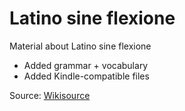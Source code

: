 # Latino sine flexione

Material about Latino sine flexione

* Added grammar + vocabulary
* Added Kindle-compatible files

Source: [Wikisource](https://wikisource.org/wiki/Vocabulario_commune_ad_latino-italiano-fran%C3%A7ais-English-deutsch_pro_usu_de_interlinguistas)
